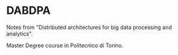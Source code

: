 # DABDPA
Notes from "Distributed architectures for big data processing and analytics". 

Master Degree course in Politecnico di Torino.
